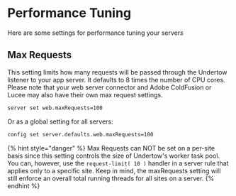 # Performance Tuning

Here are some settings for performance tuning your servers

## Max Requests

This setting limits how many requests will be passed through the Undertow listener to your app server.  It defaults to 8 times the number of CPU cores. Please note that your web server connector and Adobe ColdFusion or Lucee may also have their own max request settings.

```bash
server set web.maxRequests=100
```

Or as a global setting for all servers:

```bash
config set server.defaults.web.maxRequests=100
```

{% hint style="danger" %}
Max Requests can NOT be set on a per-site basis since this setting controls the size of Undertow's worker task pool.  You can, however, use the `request-limit( 10 )` handler in a server rule that applies only to a specific site.  Keep in mind, the maxRequests setting will still enforce an overall total running threads for all sites on a server.
{% endhint %}
